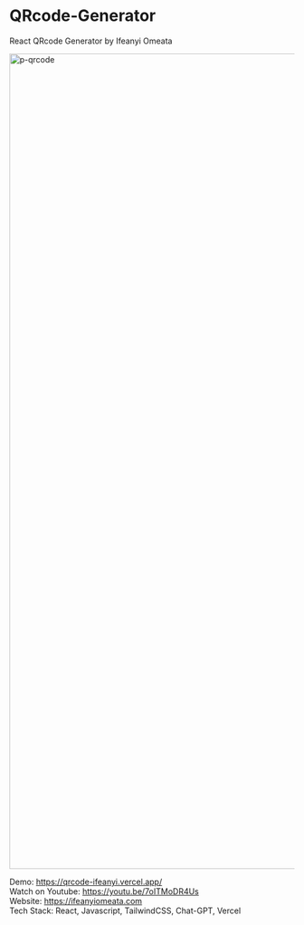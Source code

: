 # QRcode-Generator

React QRcode Generator by Ifeanyi Omeata

<img width="1440" alt="p-qrcode" src="https://user-images.githubusercontent.com/32337103/209725778-93352d46-9357-40f0-b8fe-a51cfb78bb6f.png">

Demo: https://qrcode-ifeanyi.vercel.app/ <br>
Watch on Youtube: https://youtu.be/7oITMoDR4Us <br>
Website: https://ifeanyiomeata.com <br>
Tech Stack: React, Javascript, TailwindCSS, Chat-GPT, Vercel
